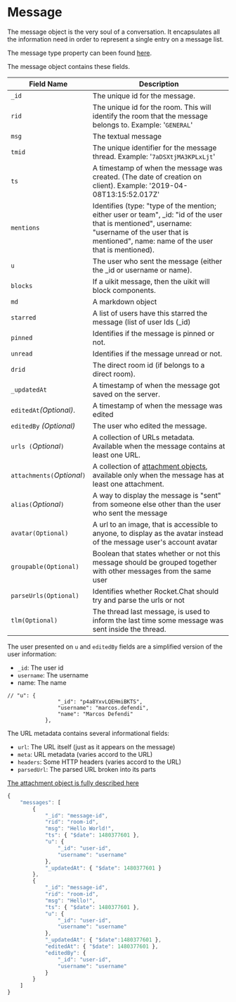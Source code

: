 # Message

The message object is the very soul of a conversation. It encapsulates all the information need in order to represent a single entry on a message list.

The message type property can been found [here](https://github.com/RocketChat/Rocket.Chat/blob/develop/apps/meteor/app/lib/lib/MessageTypes.ts).

The message object contains these fields.

| Field Name                  | Description                                                                                                                                                                                            |
| --------------------------- | ------------------------------------------------------------------------------------------------------------------------------------------------------------------------------------------------------ |
| `_id`                       | The unique id for the message.                                                                                                                                                                         |
| `rid`                       | The unique id for the room. This will identify the room that the message belongs to. Example: '`GENERAL`'                                                                                              |
| `msg`                       | The textual message                                                                                                                                                                                    |
| `tmid`                      | The unique identifier for the message thread. Example: '`7aDSXtjMA3KPLxLjt`'                                                                                                                           |
| `ts`                        | A timestamp of when the message was created. (The date of creation on client). Example: '2019-04-08T13:15:52.017Z'                                                                                     |
| `mentions`                  | Identifies (type: "type of the mention; either user or team", \_id: "id of the user that is mentioned", username: "username of the user that is mentioned", name: name of the user that is mentioned). |
| `u`                         | The user who sent the message (either the \_id or username or name).                                                                                                                                   |
| `blocks`                    | If a uikit message, then the uikit will block components.                                                                                                                                              |
| `md`                        | A markdown object                                                                                                                                                                                      |
| `starred`                   | A list of users have this starred the message (list of user Ids (\_id)                                                                                                                                 |
| `pinned`                    | Identifies if the message is pinned or not.                                                                                                                                                            |
| `unread`                    | Identifies if the message unread or not.                                                                                                                                                               |
| `drid`                      | The direct room id (if belongs to a direct room).                                                                                                                                                      |
| `_updatedAt`                | A timestamp of when the message got saved on the server.                                                                                                                                               |
| `editedAt`_(Optional)_.     | A timestamp of when the message was edited                                                                                                                                                             |
| `editedBy` _(Optional)_     | The user who edited the message.                                                                                                                                                                       |
| `urls (`_Optional_`)`       | A collection of URLs metadata. Available when the message contains at least one URL.                                                                                                                   |
| `attachments(`_Optional_`)` | A collection of [attachment objects](../rest-api/endpoints/core-endpoints/chat-endpoints/postmessage.md#attachments-detail), available only when the message has at least one attachment.              |
| `alias(`_Optional_`)`       | A way to display the message is "sent" from someone else other than the user who sent the message                                                                                                      |
| `avatar(Optional)`          | A url to an image, that is accessible to anyone, to display as the avatar instead of the message user's account avatar                                                                                 |
| `groupable(Optional)`       | Boolean that states whether or not this message should be grouped together with other messages from the same user                                                                                      |
| `parseUrls(Optional)`       | Identifies whether Rocket.Chat should try and parse the urls or not                                                                                                                                    |
| `tlm(Optional)`             | The thread last message, is used to inform the last time some message was sent inside the thread.                                                                                                      |

The user presented on `u` and `editedBy` fields are a simplified version of the user information:

* `_id`: The user id
* `username`: The username
* name: The name

```
// "u": {
                "_id": "p4a8YxvLQEHmiBKTS",
                "username": "marcos.defendi",
                "name": "Marcos Defendi"
            },
```

The URL metadata contains several informational fields:

* `url`: The URL itself (just as it appears on the message)
* `meta`: URL metadata (varies accord to the URL)
* `headers`: Some HTTP headers (varies accord to the URL)
* `parsedUrl`: The parsed URL broken into its parts

[The attachment object is fully described here](../rest-api/endpoints/core-endpoints/chat-endpoints/postmessage.md#attachments-detail)

```javascript
{
    "messages": [
        {
            "_id": "message-id",
            "rid": "room-id",
            "msg": "Hello World!",
            "ts": { "$date": 1480377601 },
            "u": {
                "_id": "user-id",
                "username": "username"
            },
            "_updatedAt": { "$date": 1480377601 }
        },
        {
            "_id": "message-id",
            "rid": "room-id",
            "msg": "Hello!",
            "ts": { "$date": 1480377601 },
            "u": {
                "_id": "user-id",
                "username": "username"
            },
            "_updatedAt": { "$date":1480377601 },
            "editedAt": { "$date": 1480377601 },
            "editedBy": {
                "_id": "user-id",
                "username": "username"
            }
        }
    ]
}
```

